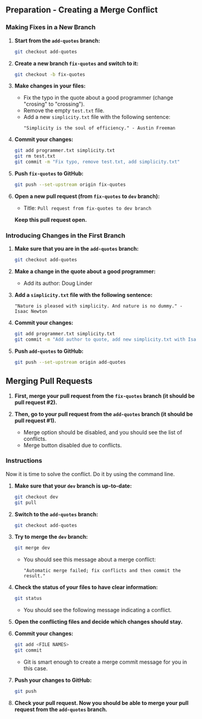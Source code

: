 

## Preparation - Creating a Merge Conflict

### Making Fixes in a New Branch

1. **Start from the `add-quotes` branch:**
   ```sh
   git checkout add-quotes
   ```

2. **Create a new branch `fix-quotes` and switch to it:**
   ```sh
   git checkout -b fix-quotes
   ```

3. **Make changes in your files:**
   - Fix the typo in the quote about a good programmer (change "crosing" to "crossing").
   - Remove the empty `test.txt` file.
   - Add a new `simplicity.txt` file with the following sentence:
     ```
     "Simplicity is the soul of efficiency." - Austin Freeman
     ```

4. **Commit your changes:**
   ```sh
   git add programmer.txt simplicity.txt
   git rm test.txt
   git commit -m "Fix typo, remove test.txt, add simplicity.txt"
   ```

5. **Push `fix-quotes` to GitHub:**
   ```sh
   git push --set-upstream origin fix-quotes
   ```

6. **Open a new pull request (from `fix-quotes` to `dev` branch):**
   - Title: `Pull request from fix-quotes to dev branch`

   **Keep this pull request open.**

### Introducing Changes in the First Branch

1. **Make sure that you are in the `add-quotes` branch:**
   ```sh
   git checkout add-quotes
   ```

2. **Make a change in the quote about a good programmer:**
   - Add its author: Doug Linder

3. **Add a `simplicity.txt` file with the following sentence:**
   ```
   "Nature is pleased with simplicity. And nature is no dummy." - Isaac Newton
   ```

4. **Commit your changes:**
   ```sh
   git add programmer.txt simplicity.txt
   git commit -m "Add author to quote, add new simplicity.txt with Isaac Newton quote"
   ```

5. **Push `add-quotes` to GitHub:**
   ```sh
   git push --set-upstream origin add-quotes
   ```

## Merging Pull Requests

1. **First, merge your pull request from the `fix-quotes` branch (it should be pull request #2).**

2. **Then, go to your pull request from the `add-quotes` branch (it should be pull request #1).**
   - Merge option should be disabled, and you should see the list of conflicts.
   - Merge button disabled due to conflicts.

### Instructions

Now it is time to solve the conflict. Do it by using the command line.

1. **Make sure that your `dev` branch is up-to-date:**
   ```sh
   git checkout dev
   git pull
   ```

2. **Switch to the `add-quotes` branch:**
   ```sh
   git checkout add-quotes
   ```

3. **Try to merge the `dev` branch:**
   ```sh
   git merge dev
   ```
   - You should see this message about a merge conflict:
     ```
     "Automatic merge failed; fix conflicts and then commit the result."
     ```

4. **Check the status of your files to have clear information:**
   ```sh
   git status
   ```
   - You should see the following message indicating a conflict.

5. **Open the conflicting files and decide which changes should stay.**

6. **Commit your changes:**
   ```sh
   git add <FILE NAMES>
   git commit
   ```
   - Git is smart enough to create a merge commit message for you in this case.

7. **Push your changes to GitHub:**
   ```sh
   git push
   ```

8. **Check your pull request. Now you should be able to merge your pull request from the `add-quotes` branch.**
